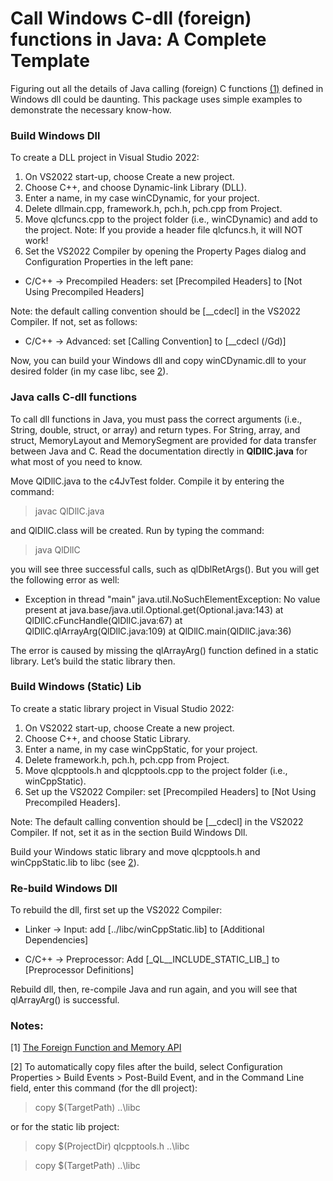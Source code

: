 # Call Windows C-dll (foreign) functions in Java: A Complete Template
Figuring out all the details of Java calling (foreign) C functions [(1)](#notes) defined in Windows dll could be daunting. This package uses simple examples to demonstrate the necessary know-how.

### Build Windows Dll
To create a DLL project in Visual Studio 2022:
1.	On VS2022 start-up, choose Create a new project.
2.	Choose C++, and choose Dynamic-link Library (DLL).
3.	Enter a name, in my case winCDynamic, for your project.
4.	Delete dllmain.cpp, framework.h, pch.h, pch.cpp from Project.
5.	Move qlcfuncs.cpp to the project folder (i.e., winCDynamic) and add to the project. Note: If you provide a header file qlcfuncs.h, it will NOT work!
6.	Set the VS2022 Compiler by opening the Property Pages dialog and Configuration Properties in the left pane:

- C/C++ -> Precompiled Headers: 
set [Precompiled Headers] to [Not Using Precompiled Headers]

Note: the default calling convention should be [__cdecl] in the VS2022 Compiler. If not, set as follows:
- C/C++ -> Advanced: 
		set [Calling Convention] to [__cdecl (/Gd)]

Now, you can build your Windows dll and copy winCDynamic.dll to your desired folder (in my case libc, see [2](#notes)).

### Java calls C-dll functions
To call dll functions in Java, you must pass the correct arguments (i.e., String, double, struct, or array) and return types. For String, array, and struct, MemoryLayout and MemorySegment are provided for data transfer between Java and C. Read the documentation directly in **QlDllC.java** for what most of you need to know.

Move QlDllC.java to the c4JvTest folder. Compile it by entering the command:
> javac QlDllC.java

and QlDllC.class will be created. Run by typing the command:
> java QlDllC

you will see three successful calls, such as qlDblRetArgs(). But you will get the following error as well:
- Exception in thread "main" java.util.NoSuchElementException: No value present
        at java.base/java.util.Optional.get(Optional.java:143)
        at QlDllC.cFuncHandle(QlDllC.java:67)
        at QlDllC.qlArrayArg(QlDllC.java:109)
        at QlDllC.main(QlDllC.java:36)

The error is caused by missing the qlArrayArg() function defined in a static library. Let’s build the static library then.

### Build Windows (Static) Lib
To create a static library project in Visual Studio 2022:
1.	On VS2022 start-up, choose Create a new project.
2.	Choose C++, and choose Static Library.
3.	Enter a name, in my case winCppStatic, for your project.
4.	Delete framework.h, pch.h, pch.cpp from Project.
5.	Move qlcpptools.h and qlcpptools.cpp to the project folder (i.e., winCppStatic).
6.	Set up the VS2022 Compiler:	set [Precompiled Headers] to [Not Using Precompiled Headers].

Note: The default calling convention should be [__cdecl] in the VS2022 Compiler. If not, set it as in the section Build Windows Dll.

Build your Windows static library and move qlcpptools.h and winCppStatic.lib to libc (see [2](#notes)).

### Re-build Windows Dll
To rebuild the dll, first set up the VS2022 Compiler:
- Linker -> Input: 
add [../libc/winCppStatic.lib] to [Additional Dependencies]

- C/C++ -> Preprocessor: 
Add [\_QL__INCLUDE_STATIC_LIB_] to [Preprocessor Definitions]

Rebuild dll, then, re-compile Java and run again, and you will see that qlArrayArg() is successful.

### Notes:
[1] [The Foreign Function and Memory API](https://dev.java/learn/ffm/)

[2] To automatically copy files after the build, select Configuration Properties > Build Events > Post-Build Event, and in the Command Line field, enter this command (for the dll project):
> copy $(TargetPath)  ..\\libc

or for the static lib project:
> copy $(ProjectDir) qlcpptools.h ..\\libc

> copy $(TargetPath) ..\\libc
